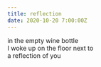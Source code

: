 ```yaml
---
title: reflection
date: 2020-10-20 7:00:00Z
---
```


in the empty wine bottle  
I woke up on the floor next to  
a reflection of you
